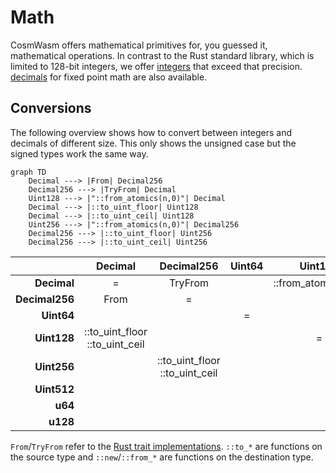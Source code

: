 # Math

CosmWasm offers mathematical primitives for, you guessed it, mathematical operations. In contrast to
the Rust standard library, which is limited to 128-bit integers, we offer [integers] that exceed
that precision. [decimals] for fixed point math are also available.

## Conversions

The following overview shows how to convert between integers and decimals of different size. This
only shows the unsigned case but the signed types work the same way.

```mermaid
graph TD
    Decimal ---> |From| Decimal256
    Decimal256 ---> |TryFrom| Decimal
    Uint128 ---> |"::from_atomics(n,0)"| Decimal
    Decimal ---> |::to_uint_floor| Uint128
    Decimal ---> |::to_uint_ceil| Uint128
    Uint256 ---> |"::from_atomics(n,0)"| Decimal256
    Decimal256 ---> |::to_uint_floor| Uint256
    Decimal256 ---> |::to_uint_ceil| Uint256
```

|                |              Decimal               |             Decimal256             | Uint64 |       Uint128       |       Uint256       | Uint512 | u64 | u128 |
|---------------:|:----------------------------------:|:----------------------------------:|:------:|:-------------------:|:-------------------:|:-------:|:---:|:----:|
|    **Decimal** |                 =                  |              TryFrom               |        | ::from_atomics(n,0) |                     |         |     |      |
| **Decimal256** |                From                |                 =                  |        |                     | ::from_atomics(n,0) |         |     |      |
|     **Uint64** |                                    |                                    |   =    |                     |                     |         |     |      |
|    **Uint128** | ::to_uint_floor<br/>::to_uint_ceil |                                    |        |          =          |                     |         |     |      |
|    **Uint256** |                                    | ::to_uint_floor<br/>::to_uint_ceil |        |                     |          =          |         |     |      |
|    **Uint512** |                                    |                                    |        |                     |                     |    =    |     |      |
|        **u64** |                                    |                                    |        |                     |                     |         |  =  |      |
|       **u128** |                                    |                                    |        |                     |                     |         |     |  =   |


`From`/`TryFrom` refer to the
[Rust trait implementations](https://doc.rust-lang.org/rust-by-example/conversion/from_into.html).
`::to_*` are functions on the source type and `::new`/`::from_*` are functions on the destination
type.

[integers]: ./math/integers
[decimals]: ./math/decimals
